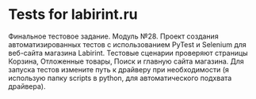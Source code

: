 # Tests for labirint.ru
Финальное тестовое задание. Модуль №28.
Проект создания автоматизированных тестов с использованием PyTest и Selenium для веб-cайта магазина Labirint.
Тестовые сценарии проверяют страницы Корзина, Отложенные товары, Поиск и главную сайта магазина.
Для запуска тестов измените путь к драйверу при необходимости (я использую папку scripts в python, для автоматического подхвата драйвера).


